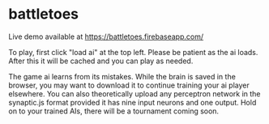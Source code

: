 # battletoes

Live demo available at https://battletoes.firebaseapp.com/

To play, first click "load ai" at the top left. Please be patient as the ai loads. After this it will be cached and you can play as needed.

The game ai learns from its mistakes. While the brain is saved in the browser, you may want to download it to continue training your ai player elsewhere. You can also theoretically upload any perceptron network in the synaptic.js format provided it has nine input neurons and one output. Hold on to your trained AIs, there will be a tournament coming soon. 
